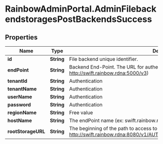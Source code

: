 # RainbowAdminPortal.AdminFilebackendstoragesPostBackendsSuccess

## Properties

Name | Type | Description | Notes
------------ | ------------- | ------------- | -------------
**id** | **String** | File backend unique identifier. | 
**endPoint** | **String** | Backend End-Point. The URL for authentication (ex: http://swift.rainbow.rdna:5000/v3) | 
**tenantId** | **String** | Authentication | 
**tenantName** | **String** | Authentication | 
**userName** | **String** | Authentication | 
**password** | **String** | Authentication | 
**regionName** | **String** | Free value | 
**hostName** | **String** | The endPoint name (ex: swift.rainbow.rdna) | 
**rootStorageURL** | **String** | The beginning of the path to access to a resource (ex: http://swift.rainbow.rdna:8080/v1/AUTH_a67b0e12592941488a5f53189c61022d) | 


